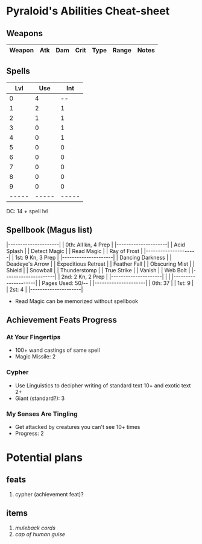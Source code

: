 # Pyraloid's Abilities Cheat-sheet
## Weapons
| Weapon                   | Atk | Dam | Crit     | Type | Range | Notes
|--------------------------|-----|-----|----------|------|-------|------------

## Spells
| Lvl | Use | Int |
|-----|-----|-----|
| 0   | 4   | --  |
| 1   | 2   | 1   |
| 2   | 1   | 1   |
| 3   | 0   | 1   |
| 4   | 0   | 1   |
| 5   | 0   | 0   |
| 6   | 0   | 0   |
| 7   | 0   | 0   |
| 8   | 0   | 0   |
| 9   | 0   | 0   |
|-----|-----|-----|
DC: 14 + spell lvl

## Spellbook (Magus list)
|---------------------|
| 0th: All kn, 4 Prep |
|---------------------|
| Acid Splash         |
| Detect Magic        |
| Read Magic          |
| Ray of Frost        |
|---------------------|
| 1st: 9 Kn, 3 Prep   |
|---------------------|
| Dancing Darkness    |
| Deadeye's Arrow     |
| Expeditious Retreat |
| Feather Fall        |
| Obscuring Mist      |
| Shield              |
| Snowball            |
| Thunderstomp        |
| True Strike         |
| Vanish              |
| Web Bolt            |
|---------------------|
| 2nd: 2 Kn, 2 Prep   |
|---------------------|
|                     |
|---------------------|
| Pages Used: 50/--   |
|---------------------|
| 0th: 37             |
| 1st: 9              |
| 2st: 4              |
|---------------------|
- Read Magic can be memorized without spellbook

## Achievement Feats Progress

### At Your Fingertips
- 100+ wand castings of same spell
- Magic Missile: 2

### Cypher
- Use Linguistics to decipher writing of standard text 10+ and exotic text 2+
- Giant (standard?): 3

### My Senses Are Tingling
- Get attacked by creatures you can't see 10+ times
- Progress: 2


# Potential plans
## feats
1. cypher (achievement feat)?

## items
1. *muleback cords*
2. *cap of human guise*
